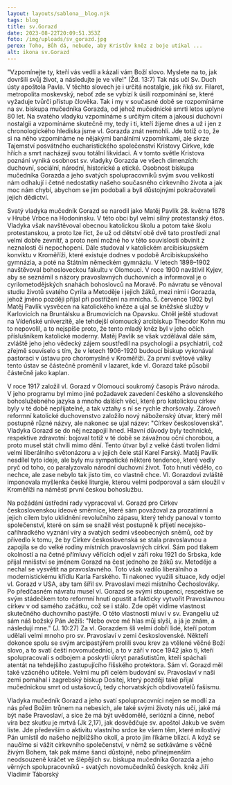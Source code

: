 ```yaml
---
layout: layouts/sablona__blog.njk
tags: blog
title: sv.Gorazd
date: 2023-08-22T20:09:51.353Z
foto: /img/uploads/sv_gorazd.jpg
perex: Toho, Bůh dá, nebude, aby Kristův kněz z boje utíkal ...
alt: ikona sv.Gorazd
---
```


                    

"Vzpomínejte ty, kteří vás vedli a kázali vám Boží slovo. Myslete na to, jak dovršili svůj život, a následujte je ve víře!" (Žd. 13:7) Tak nás učí Sv. Duch ústy apoštola Pavla. V těchto slovech je i určitá nostalgie, jak říká sv. Filaret, metropolita moskevský, neboť zde se vybízí k úsilí rozpomínání se, které vyžaduje tvůrčí přístup člověka. Tak i my v současné době se rozpomínáme na sv. biskupa mučedníka Gorazda, od jehož mučednické smrti letos uplyne 80 let. Na svatého vladyku vzpomínáme s určitým citem a jakousi duchovní nostalgii a vzpomínáme skutečně my, tedy i ti, kteří žijeme dnes a už i jen z chronologického hlediska jsme vl. Gorazda znát nemohli. Jde totiž o to, že si na něho vzpomínáme ne nějakými banálními vzpomínkami, ale skrze Tajemství posvátného eucharistického společenství Kristovy Církve, kde hřích a smrt nacházejí svou totální likvidaci. A v tomto světle Kristova poznání vyniká osobnost sv. vladyky Gorazda ve všech dimenzích: duchovní, sociální, národní, historické a etické. Osobnost biskupa mučedníka Gorazda a jeho svatých spolupracovníků svým svou velikostí nám odhalují i četné nedostatky našeho současného církevního života a jak moc nám chybí, abychom se jim podobali a byli důstojnými pokračovateli jejich dědictví.
    
Svatý vladyka mučedník Gorazd se narodil jako Matěj Pavlík 28. května 1878 v Hrubé Vrbce na Hodonínsku. V této obci byl velmi silný protestanský étos. Vladyka však navštěvoval obecnou katolickou školu a potom také školu protestanskou, a proto lze říct, že už od dětství obě dvě tato prostředí znal velmi dobře zevnitř, a proto není možné ho v této souvislosti obvinit z neznalosti či nepochopení. Dále studoval v katolickém arcibiskupském konviktu v Kroměříži, které existuje dodnes v podobě Arcibiskupského gymnázia, a poté na Státním německém gymnáziu. V letech 1898–1902 navštěvoval bohosloveckou fakultu v Olomouci. V roce 1900 navštívil Kyjev, aby se seznámil s názory pravoslavných duchovních a informoval je o cyrilometodějských snahách bohoslovců na Moravě. Po návratu se věnoval studiu životů svatého Cyrila a Metoděje i jejich žáků, mezi nimi i Gorazda, jehož jméno později přijal při postřižení na mnicha. 5. července 1902 byl Matěj Pavlík vysvěcen na katolického kněze a ujal se kněžské služby v Karlovicích na Bruntálsku a Brumovicích na Opavsku. Chtěl ještě studovat na Vídeňské univerzitě, ale tehdejší olomoucký arcibiskup Theodor Kohn mu to nepovolil, a to nejspíše proto, že tento mladý kněz byl v jeho očích příslušníkem katolické moderny. Matěj Pavlík se však vzdělával dále sám, zvláště jeho jeho vědecký zájem soustředil na psychologii a psychiatrii, což zřejmě souviselo s tím, že v letech 1906-1920 budoucí biskup vykonával pastoraci v ústavu pro choromyslné v Kroměříži. Za první světové války tento ústav se částečně proměnil v lazaret, kde vl. Gorazd také působil částečně jako kaplan. 
    
V roce 1917 založil vl. Gorazd  v Olomouci soukromý časopis Právo národa. V jeho programu byl mimo jiné požadavek zavedení českého a slovenského bohoslužebného jazyka a mnoho dalších věcí, které pro katolickou církev byly v té době nepřijatelné, a tak vztahy s ní se rychle zhoršovaly. Zároveň reformní katolické duchovenstvo založilo nový náboženský útvar, který měl postupně různé názvy, ale nakonec se ujal název: "Církev československá". Vladyka Gorazd se do něj nezapojil hned. Hlavní důvody byly technické, respektive zdravotní: bojoval totiž v té době se závažnou oční chorobou, a proto musel stát chvíli mimo dění. Tento útvar byl z velké části tvořen lidmi velmi liberálního světonázoru a v jejich čele stál Karel Farský. Matěj Pavlík nesdílel tyto ideje, ale byly mu sympatické některé tendence, které vedly pryč od toho, co paralyzovalo národní duchovní život. Toto hnutí vědělo, co nechce, ale zase nebylo tak jisto tím, co vlastně chce. Vl. Gorazdovi zvláště imponovala myšlenka české liturgie, kterou velmi podporoval a sám sloužil v Kroměříži na náměstí první českou bohoslužbu.
    
Na požádání ústřední rady vypracoval vl. Gorazd pro Církev československou ideové směrnice, které sám považoval za prozatímní a jejich cílem bylo uklidnění revolučního zápasu, který tehdy panoval v tomto společenství, které on sám se snažil vést postupně k přijetí necejsko-cařihradkého vyznání víry a svatých sedmi všeobecných sněmů, což by přivedlo k tomu, že by Církev československá  se stala pravoslavnou a zapojila se do velké rodiny místních pravoslavných církví. Sám pod tlakem okolností a na četné přímluvy věřících odjel v září roku 1921 do Srbska, kde přijal mnišství se jménem Gorazd na čest jednoho ze žáků sv. Metoděje a nechal se vysvětit na pravoslavného. Toto však vadilo liberálního a modernistickému křídlu Karla Farského. Ti nakonec využili situace, kdy odjel vl. Gorazd v USA, aby tam šířil sv. Pravoslaví mezi místního Čechoslováky. Po předčasném návratu musel vl. Gorazd se svými stoupenci, respektive se svým stádečkem toto reformní hnutí opustit a fakticky vytvořit Pravoslavnou církev v od samého začátku, což se i stálo. Zde opět vidíme vlastnost skutečného duchovního pastýře. O této vlastnosti mluví v sv. Evangeliu už sám náš božský Pán Ježíš: "Nebo ovce mé hlas můj slyší, a já je znám, a následují mne." (J. 10:27) Za vl. Gorazdem šli velmi dobří lidé, kteří potom udělali velmi mnoho pro sv. Pravoslaví v zemi československé. Někteří dokonce spolu se svým arcipastýřem prolili svou krev za vtělené věčné Boží slovo, a to svatí čeští novomučedníci, a to v září v roce 1942 jako ti, kteří spolupracovali s odbojem a poskytli úkryt parašutistům, kteří spáchali atentát na tehdejšího zastupujícího říšského protektora.
Sám vl. Gorazd měl také vzácného učitele. Velmi mu při celém budování sv. Pravoslaví v naši zemi pomáhal i zagrebský biskup Dositej, který později také přijal mučednickou smrt od ustašovců, tedy chorvatských obdivovatelů fašismu. 
    
Vladyka mučedník Gorazd a jeho svatí spolupracovníci nejen se modlí za nás před Božím trůnem na nebesích, ale také svými životy nás učí, jaké má být naše Pravoslaví, a sice že má být uvědomělé, seriózní a činné, neboť víra bez skutku je mrtvá (Jk 2,17), jak dosvědčuje sv. apoštol Jakub ve svém liste. Jde především o aktivitu vlastního srdce ke všem těm, které milostivý Pán umístil do našeho nejbližšího okolí, a proto jim říkáme blízcí. A když se naučíme si vážit církevního společenství, v němž se setkáváme s věčně živým Bohem, tak pak máme šanci důstojně, nebo přinejmenším neodsouzeně kráčet ve šlépějích sv. biskupa mučedníka Gorazda a jeho věrných spolupracovníků - svatých novomučedníků českých.
kněz Jiří Vladimír Táborský
                    

                  